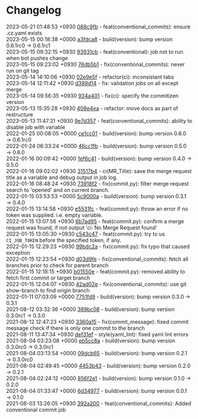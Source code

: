 # Changelog

2023-05-21 01:48:53 +0930 [088c9fb](https://gitlab.com/nofusscomputing/projects/gitlab-ci/-/commit/088c9fb04c80961f4de8d2b129955ae8cd0b9529) - feat(conventional_commits): ensure .cz.yaml exists  
2023-05-15 00:18:38 +0000 [a3fdca8](https://gitlab.com/nofusscomputing/projects/gitlab-ci/-/commit/a3fdca83bf7acb58d47792a66d1cd0728747361c) - build(version): bump version 0.6.1rc0 → 0.6.1rc1  
2023-05-15 09:32:15 +0930 [93931cb](https://gitlab.com/nofusscomputing/projects/gitlab-ci/-/commit/93931cb9076e0db238f4e297abe3d8f37bd71b80) - feat(conventional): job not to run when bot pushes change  
2023-05-15 09:23:02 +0930 [76db5b1](https://gitlab.com/nofusscomputing/projects/gitlab-ci/-/commit/76db5b17578d8585ed31e0728dbfb37ea2fae153) - fix(conventional_commits): never run on git tag  
2023-05-14 14:10:06 +0930 [02e9e5f](https://gitlab.com/nofusscomputing/projects/gitlab-ci/-/commit/02e9e5f4f4cc0b93ae92c7ba3a2cfb38305af64c) - refactor(ci): inconsistant tabs  
2023-05-14 12:11:42 +0930 [d389d14](https://gitlab.com/nofusscomputing/projects/gitlab-ci/-/commit/d389d14192e1e483fbd48fa9b5c5bee25db14a20) - fix: validation jobs on all except merge  
2023-05-14 09:56:35 +0930 [934a401](https://gitlab.com/nofusscomputing/projects/gitlab-ci/-/commit/934a401a9620891b09a5fe9c9b0e50a97b43fa9b) - fix(ci): specify the commitizen version  
2023-05-13 15:35:28 +0930 [408e4ea](https://gitlab.com/nofusscomputing/projects/gitlab-ci/-/commit/408e4eab9e1f61004f1e38af6d1531747b7da99b) - refactor: move docs as part of restructure  
2023-05-13 11:47:21 +0930 [9e7d357](https://gitlab.com/nofusscomputing/projects/gitlab-ci/-/commit/9e7d357bab2b92704d37ad5621df9fe8d1e31a26) - feat(conventional_commits): ability to disable job with variable  
2022-01-25 00:08:05 +0000 [ce1cc01](https://gitlab.com/nofusscomputing/projects/gitlab-ci/-/commit/ce1cc017e26ff7f6cee586cc7d98e4d292275672) - build(version): bump version 0.6.0 → 0.6.1rc0  
2022-01-24 06:33:24 +0000 [46cc1fb](https://gitlab.com/nofusscomputing/projects/gitlab-ci/-/commit/46cc1fbb6a878e485af39e679b5184a9912c2e7f) - build(version): bump version 0.5.0 → 0.6.0  
2022-01-16 00:09:42 +0000 [1ef6c41](https://gitlab.com/nofusscomputing/projects/gitlab-ci/-/commit/1ef6c41818c40183f8019ea5cde48b4278e4d694) - build(version): bump version 0.4.0 → 0.5.0  
2022-01-16 09:02:02 +0930 [31517b4](https://gitlab.com/nofusscomputing/projects/gitlab-ci/-/commit/31517b4bf00c1f177ef925d09b1a6714577f62c5) - ci(MR_Title): save the merge request title as a variable and debug output in job log.  
2022-01-16 08:48:24 +0930 [73918f2](https://gitlab.com/nofusscomputing/projects/gitlab-ci/-/commit/73918f2f5e19440d0e300da3a20712739c316d88) - fix(commit.py): filter merge request search to 'opened' and on current branch.  
2022-01-15 03:53:53 +0000 [5c9000a](https://gitlab.com/nofusscomputing/projects/gitlab-ci/-/commit/5c9000a74859504ed64bbefa1fd193f80a2b69c2) - build(version): bump version 0.3.1 → 0.4.0  
2022-01-15 13:14:58 +0930 [e5531fc](https://gitlab.com/nofusscomputing/projects/gitlab-ci/-/commit/e5531fc77b5bdb1ccc0741e388df2d8d25ba6ade) - feat(commit.py): throw an error if no token was supplied. i.e. empty variable.  
2022-01-15 13:07:56 +0930 [6b7ad95](https://gitlab.com/nofusscomputing/projects/gitlab-ci/-/commit/6b7ad95fc0ccccf79ff645bad3f86660f5096a4e) - feat(commit.py): confirm a merge request was found, if not output 'ci: No Merge Request found'  
2022-01-15 13:05:30 +0930 [c543c47](https://gitlab.com/nofusscomputing/projects/gitlab-ci/-/commit/c543c47af8c7c386ae57f5a7a50904d396758c3a) - feat(commit.py): try to us `CI_JOB_TOKEN` before the specified token, if any.  
2022-01-15 12:29:23 +0930 [99bdc2a](https://gitlab.com/nofusscomputing/projects/gitlab-ci/-/commit/99bdc2a0929d4e7036e50e8ce22ce9b0f90f0736) - fix(commit.py): fix typo that caused exception  
2022-01-15 12:23:54 +0930 [d03d9fe](https://gitlab.com/nofusscomputing/projects/gitlab-ci/-/commit/d03d9fefc916dd6730d9ffa778c11d48d621318e) - fix(conventional_commits): fetch all branches prior to check for parent branch  
2022-01-15 12:18:15 +0930 [b01550e](https://gitlab.com/nofusscomputing/projects/gitlab-ci/-/commit/b01550e09f273edc8a57f4ad4b41ee2d67705d41) - feat(commit.py): removed ability to fetch first commit or target branch  
2022-01-15 12:04:07 +0930 [42ad02e](https://gitlab.com/nofusscomputing/projects/gitlab-ci/-/commit/42ad02ee5db65c3c6c33ad14fe0371c9916897bf) - fix(conventional_commits): use git show-branch to find origin branch  
2022-01-11 07:03:09 +0000 [7751fd9](https://gitlab.com/nofusscomputing/projects/gitlab-ci/-/commit/7751fd9494f610fff0ea16bd303bfe62d0034eec) - build(version): bump version 0.3.0 → 0.3.1  
2021-08-12 03:32:36 +0000 [389bc08](https://gitlab.com/nofusscomputing/projects/gitlab-ci/-/commit/389bc08d7686153fb374aa83d440c35c9b4eac90) - build(version): bump version 0.3.0rc1 → 0.3.0  
2021-08-12 12:47:23 +0930 [3360a15](https://gitlab.com/nofusscomputing/projects/gitlab-ci/-/commit/3360a15fde12682edfd9044d2541dc819615b838) - fix(commit_message): fixed commit message check if there is only one commit to the branch  
2021-08-11 13:47:34 +0930 [def31ef](https://gitlab.com/nofusscomputing/projects/gitlab-ci/-/commit/def31ef562c0002713401652657d59320548ee85) - style(yaml_lint): fixed yaml lint errors  
2021-08-04 03:23:08 +0000 [eb5cc8a](https://gitlab.com/nofusscomputing/projects/gitlab-ci/-/commit/eb5cc8a0e2885a9ed16a8d1a81611aec4d5a4d31) - build(version): bump version 0.3.0rc0 → 0.3.0rc1  
2021-08-04 03:13:54 +0000 [09dcb65](https://gitlab.com/nofusscomputing/projects/gitlab-ci/-/commit/09dcb65b090f59e9f8a6bea5eba4bb98bddbad3d) - build(version): bump version 0.2.1 → 0.3.0rc0  
2021-08-04 02:49:45 +0000 [4453b43](https://gitlab.com/nofusscomputing/projects/gitlab-ci/-/commit/4453b433c8966a334f02af592a6ce8092f2ac9de) - build(version): bump version 0.2.0 → 0.2.1  
2021-08-04 02:24:12 +0000 [856f2e1](https://gitlab.com/nofusscomputing/projects/gitlab-ci/-/commit/856f2e1770d0bda823996122ee70916dc0fe455b) - build(version): bump version 0.1.0 → 0.2.0  
2021-08-04 01:33:47 +0000 [6d34977](https://gitlab.com/nofusscomputing/projects/gitlab-ci/-/commit/6d349774269bcd7c6e406cfe72c78b99f246df7b) - build(version): bump version 0.0.1 → 0.1.0  
2021-08-03 13:26:05 +0930 [392a200](https://gitlab.com/nofusscomputing/projects/gitlab-ci/-/commit/392a200fd469c4161dbab5f2b59031a7a64f20a2) - feat(conventional_commits): Added conventional commit job  
